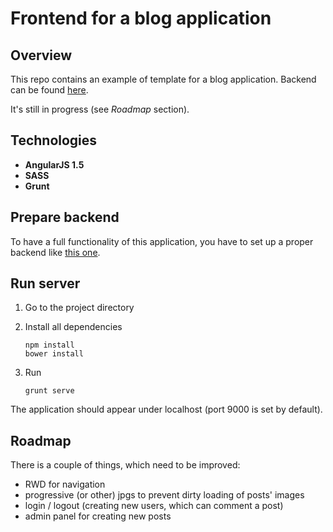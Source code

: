 # Frontend for a blog application

## Overview
This repo contains an example of template for a blog application. 
Backend can be found [here](https://github.com/katarzyna-dusza/blog-backend).

It's still in progress (see _Roadmap_ section).

## Technologies
- **AngularJS 1.5**
- **SASS**
- **Grunt**

## Prepare backend
To have a full functionality of this application, you have to set up a proper backend like [this one](https://github.com/katarzyna-dusza/blog-backend). 

## Run server
1. Go to the project directory

1. Install all dependencies
    ```shell
    npm install
    bower install
    ```

1. Run
    ```shell
    grunt serve
    ```
The application should appear under localhost (port 9000 is set by default).

## Roadmap

There is a couple of things, which need to be improved:
* RWD for navigation
* progressive (or other) jpgs to prevent dirty loading of posts' images
* login / logout (creating new users, which can comment a post)
* admin panel for creating new posts
